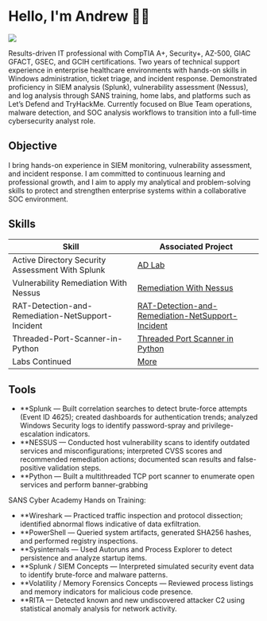 # Hello, I'm Andrew 👋🏾
<a href="https://linkedin.com/in/andrewjharris8/"><img src="https://img.shields.io/badge/-LinkedIn-0072b1?&style=for-the-badge&logo=linkedin&logoColor=white" /></a>


Results-driven IT professional with CompTIA A+, Security+, AZ-500, GIAC GFACT, GSEC, and GCIH certifications. Two years of technical support experience in enterprise healthcare environments with hands-on skills in Windows administration, ticket triage, and incident response. Demonstrated proficiency in SIEM analysis (Splunk), vulnerability assessment (Nessus), and log analysis through SANS training, home labs, and platforms such as Let’s Defend and TryHackMe. Currently focused on Blue Team operations, malware detection, and SOC analysis workflows to transition into a full-time cybersecurity analyst role.

## Objective


I bring hands-on experience in SIEM monitoring, vulnerability assessment, and incident response. I am committed to continuous learning and professional growth, and I aim to apply my analytical and problem-solving skills to protect and strengthen enterprise systems within a collaborative SOC environment.




## Skills


| Skill                                         | Associated Project         |
|-----------------------------------------------|----------------------------|
| Active Directory Security Assessment With Splunk          | <a href="https://github.com/andrewjharrisportfolio/-Active-Directory-Security-Assessment-with-Splunk-Integration/tree/main"> AD Lab</a>|
| Vulnerability Remediation With Nessus | <a href="https://github.com/andrewjharrisportfolio/Vulnerability-Remediation-With-Nessus/tree/main">Remediation With Nessus</a>|
| RAT-Detection-and-Remediation-NetSupport-Incident | <a href="https://github.com/andrewjharrisportfolio/RAT-Detection-and-Remediation-NetSupport-Incident/blob/main/README.md">RAT-Detection-and-Remediation-NetSupport-Incident</a>|
| Threaded-Port-Scanner-in-Python | <a href="https://github.com/andrewjharrisportfolio/Threaded-Port-Scanner-in-Python">Threaded Port Scanner in Python</a>|
| Labs Continued | <a href="https://github.com/andrewjharrisportfolio/Labs-Continued/blob/main/README.md">More</a>|


## Tools
- **Splunk — Built correlation searches to detect brute-force attempts (Event ID 4625); created dashboards for authentication trends; analyzed Windows Security logs to identify password-spray and privilege-escalation indicators.
- **NESSUS — Conducted host vulnerability scans to identify outdated services and misconfigurations; interpreted CVSS scores and recommended remediation actions; documented scan results and false-positive validation steps.
- **Python — Built a multithreaded TCP port scanner to enumerate open services and perform banner-grabbing

SANS Cyber Academy Hands on Training:

- **Wireshark — Practiced traffic inspection and protocol dissection; identified abnormal flows indicative of data exfiltration.  
- **PowerShell — Queried system artifacts, generated SHA256 hashes, and performed registry inspections.  
- **Sysinternals  — Used Autoruns and Process Explorer to detect persistence and analyze startup items.  
- **Splunk / SIEM Concepts — Interpreted simulated security event data to identify brute-force and malware patterns.  
- **Volatility / Memory Forensics Concepts — Reviewed process listings and memory indicators for malicious code presence.  
- **RITA — Detected known and new undiscovered attacker C2 using statistical anomaly analysis for network activity.
  
